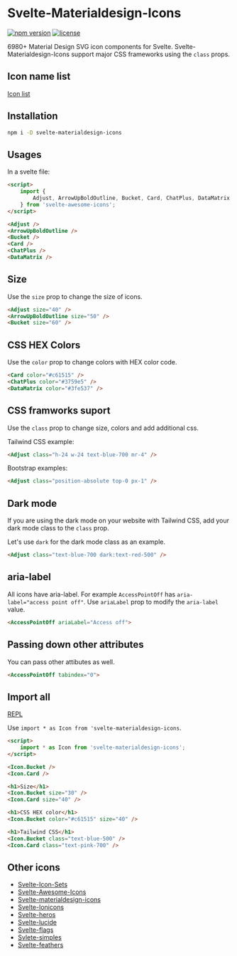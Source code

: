 # Svelte-Materialdesign-Icons

[![npm version](https://badgen.net/npm/v/svelte-materialdesign-icons)](https://www.npmjs.com/package/svelte-materialdesign-icons)
[![license](https://badgen.net/npm/license/svelte-materialdesign-icons)](https://github.com/shinokada/svelte-materialdesign-icons/blob/main/LICENSE)

6980+ Material Design SVG icon components for Svelte. Svelte-Materialdesign-Icons support major CSS frameworks using the `class` props.

## Icon name list

[Icon list](https://github.com/shinokada/svelte-materialdesign-icons/blob/main/icon-list.md)

## Installation

```sh
npm i -D svelte-materialdesign-icons
```

## Usages

In a svelte file:

```html
<script>
	import {
		Adjust, ArrowUpBoldOutline, Bucket, Card, ChatPlus, DataMatrix 
	} from 'svelte-awesome-icons';
</script>

<Adjust />
<ArrowUpBoldOutline />
<Bucket />
<Card />
<ChatPlus />
<DataMatrix />
```

## Size

Use the `size` prop to change the size of icons.

```html
<Adjust size="40" />
<ArrowUpBoldOutline size="50" />
<Bucket size="60" />
```

## CSS HEX Colors

Use the `color` prop to change colors with HEX color code.

```html
<Card color="#c61515" />
<ChatPlus color="#3759e5" />
<DataMatrix color="#3fe537" />
```

## CSS framworks suport

Use the `class` prop to change size, colors and add additional css.

Tailwind CSS example:

```html
<Adjust class="h-24 w-24 text-blue-700 mr-4" />
```

Bootstrap examples:

```html
<Adjust class="position-absolute top-0 px-1" />
```

## Dark mode

If you are using the dark mode on your website with Tailwind CSS, add your dark mode class to the `class` prop.

Let's use `dark` for the dark mode class as an example.

```html
<Adjust class="text-blue-700 dark:text-red-500" />
```

## aria-label

All icons have aria-label. For example `AccessPointOff` has `aria-label="access point off"`.
Use `ariaLabel` prop to modify the `aria-label` value.

```html
<AccessPointOff ariaLabel="Access off">
```

## Passing down other attributes

You can pass other attibutes as well.

```html
<AccessPointOff tabindex="0">
```

## Import all

[REPL](https://svelte.dev/repl/c0045886b264408fba13f1de70c42932?version=3.48.0)

Use `import * as Icon from 'svelte-materialdesign-icons`.

```html
<script>
	import * as Icon from 'svelte-materialdesign-icons';
</script>

<Icon.Bucket />
<Icon.Card />

<h1>Size</h1>
<Icon.Bucket size="30" />
<Icon.Card size="40" />

<h1>CSS HEX color</h1>
<Icon.Bucket color="#c61515" size="40" />

<h1>Tailwind CSS</h1>
<Icon.Bucket class="text-blue-500" />
<Icon.Card class="text-pink-700" />
```

## Other icons

- [Svelte-Icon-Sets](https://svelte-svg-icons.vercel.app/)
- [Svelte-Awesome-Icons](https://www.npmjs.com/package/svelte-awesome-icons)
- [Svelte-materialdesign-icons](https://www.npmjs.com/package/svelte-materialdesign-icons)
- [Svelte-Ionicons](https://www.npmjs.com/package/svelte-ionicons)
- [Svelte-heros](https://github.com/shinokada/svelte-heros)
- [Svelte-lucide](https://github.com/shinokada/svelte-lucide)
- [Svelte-flags](https://www.npmjs.com/package/svelte-flags)
- [Svlete-simples](https://github.com/shinokada/svelte-simples)
- [Svelte-feathers](https://github.com/shinokada/svelte-feathers)
